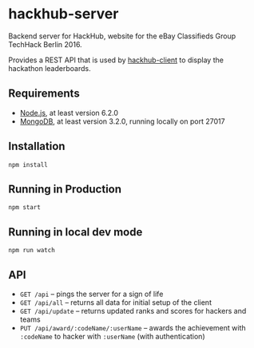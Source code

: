 # hackhub-server

Backend server for HackHub, website for the eBay Classifieds Group TechHack Berlin 2016.

Provides a REST API that is used by [hackhub-client](https://github.com/pahund/hackhub-client)
to display the hackathon leaderboards.

## Requirements

* [Node.js](https://nodejs.org/), at least version 6.2.0
* [MongoDB](http://www.mongodb.com/), at least version 3.2.0, running locally on port 27017

## Installation

```
npm install
```

## Running in Production

```
npm start
```

## Running in local dev mode

```
npm run watch
```

## API

* `GET /api` – pings the server for a sign of life
* `GET /api/all` – returns all data for initial setup of the client
* `GET /api/update` – returns updated ranks and scores for hackers and teams
* `PUT /api/award/:codeName/:userName` – awards the achievement with `:codeName` to hacker with 
  `:userName` (with authentication)


